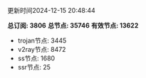 更新时间2024-12-15 20:48:44

**总订阅: 3806**
**总节点: 35746**
**有效节点: 13622**
- trojan节点: 3445
- v2ray节点: 8472
- ss节点: 1680
- ssr节点: 25
